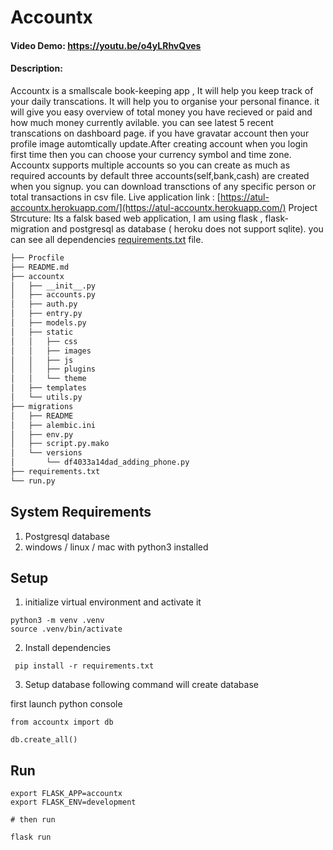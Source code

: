 # Accountx

#### Video Demo: https://youtu.be/o4yLRhvQves

#### Description:
Accountx is a smallscale book-keeping app , It will help you keep track of your daily transcations.
It will help you to organise your personal finance. it will give you easy overview of total money you have recieved or paid 
and how much money currently avilable. you can see latest 5 recent transcations on dashboard page. 
if you have gravatar account then your profile image automtically update.After creating account when you login first time then you can choose your currency symbol and time zone.
Accountx supports multiple accounts so you can create as much as required accounts by default three accounts(self,bank,cash) are created when you signup.
you can download transctions of any specific person or total transactions in csv file.
Live application link : [https://atul-accountx.herokuapp.com/](https://atul-accountx.herokuapp.com/)
 Project Strcuture:
Its a falsk based web application, I am using flask , flask-migration and postgresql as database ( heroku does not support sqlite).
you can see all dependencies [requirements.txt](./requirements.txt) file.
```sh
├── Procfile
├── README.md
├── accountx
│   ├── __init__.py 
│   ├── accounts.py
│   ├── auth.py 
│   ├── entry.py
│   ├── models.py
│   ├── static
│   │   ├── css
│   │   ├── images
│   │   ├── js
│   │   ├── plugins
│   │   └── theme
│   ├── templates
│   └── utils.py
├── migrations
│   ├── README
│   ├── alembic.ini
│   ├── env.py
│   ├── script.py.mako
│   └── versions
│       └── df4033a14dad_adding_phone.py
├── requirements.txt
└── run.py
```

## System Requirements

1. Postgresql database
2. windows / linux / mac with python3 installed

## Setup

1. initialize virtual environment and activate it

```
python3 -m venv .venv
source .venv/bin/activate
```

2. Install dependencies

```
 pip install -r requirements.txt
```

3. Setup database
following command will create database

first launch python console

```
from accountx import db

db.create_all()
```

## Run

```
export FLASK_APP=accountx
export FLASK_ENV=development

# then run

flask run
```